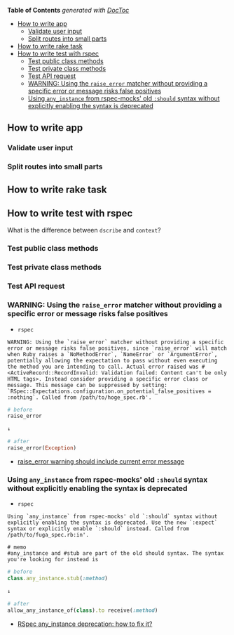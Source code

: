 <!-- START doctoc generated TOC please keep comment here to allow auto update -->
<!-- DON'T EDIT THIS SECTION, INSTEAD RE-RUN doctoc TO UPDATE -->
**Table of Contents**  *generated with [DocToc](https://github.com/thlorenz/doctoc)*

- [How to write app](#how-to-write-app)
  - [Validate user input](#validate-user-input)
  - [Split routes into small parts](#split-routes-into-small-parts)
- [How to write rake task](#how-to-write-rake-task)
- [How to write test with rspec](#how-to-write-test-with-rspec)
  - [Test public class methods](#test-public-class-methods)
  - [Test private class methods](#test-private-class-methods)
  - [Test API request](#test-api-request)
  - [WARNING: Using the `raise_error` matcher without providing a specific error or message risks false positives](#warning-using-the-raise_error-matcher-without-providing-a-specific-error-or-message-risks-false-positives)
  - [Using `any_instance` from rspec-mocks' old `:should` syntax without explicitly enabling the syntax is deprecated](#using-any_instance-from-rspec-mocks-old-should-syntax-without-explicitly-enabling-the-syntax-is-deprecated)

<!-- END doctoc generated TOC please keep comment here to allow auto update -->

## How to write app

### Validate user input

### Split routes into small parts

## How to write rake task

## How to write test with rspec

What is the difference between `dscribe` and `context`? 

### Test public class methods

### Test private class methods

### Test API request

### WARNING: Using the `raise_error` matcher without providing a specific error or message risks false positives

- `rspec`

```
WARNING: Using the `raise_error` matcher without providing a specific error or message risks false positives, since `raise_error` will match when Ruby raises a `NoMethodError`, `NameError` or `ArgumentError`, potentially allowing the expectation to pass without even executing the method you are intending to call. Actual error raised was #<ActiveRecord::RecordInvalid: Validation failed: Content can't be only HTML tags>. Instead consider providing a specific error class or message. This message can be suppressed by setting: `RSpec::Expectations.configuration.on_potential_false_positives = :nothing`. Called from /path/to/hoge_spec.rb'.
```

```ruby
# before
raise_error

↓

# after
raise_error(Exception)
```

- [raise_error warning should include current error message](https://github.com/rspec/rspec-expectations/issues/822)


### Using `any_instance` from rspec-mocks' old `:should` syntax without explicitly enabling the syntax is deprecated

- `rspec`

```
Using `any_instance` from rspec-mocks' old `:should` syntax without explicitly enabling the syntax is deprecated. Use the new `:expect` syntax or explicitly enable `:should` instead. Called from /path/to/fuga_spec.rb:in'.
```

```
# memo
#any_instance and #stub are part of the old should syntax. The syntax you're looking for instead is
```

```ruby
# before
class.any_instance.stub(:method)

↓

# after
allow_any_instance_of(class).to receive(:method)
```



- [RSpec any_instance deprecation: how to fix it?](https://stackoverflow.com/questions/24595203/rspec-any-instance-deprecation-how-to-fix-it)
